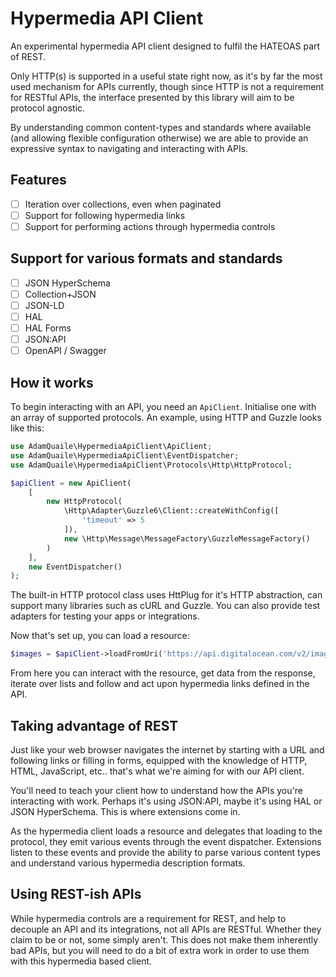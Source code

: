 # Hypermedia API Client

An experimental hypermedia API client designed to fulfil the HATEOAS part of REST.

Only HTTP(s) is supported in a useful state right now, as it's by far the most used mechanism for APIs currently, though 
since HTTP is not a requirement for RESTful APIs, the interface presented by this library will aim to be 
protocol agnostic.

By understanding common content-types and standards where available (and allowing flexible configuration otherwise)
we are able to provide an expressive syntax to navigating and interacting with APIs. 

## Features

- [ ] Iteration over collections, even when paginated
- [ ] Support for following hypermedia links
- [ ] Support for performing actions through hypermedia controls

## Support for various formats and standards

- [ ] JSON HyperSchema
- [ ] Collection+JSON
- [ ] JSON-LD
- [ ] HAL
- [ ] HAL Forms
- [ ] JSON:API
- [ ] OpenAPI / Swagger

## How it works

To begin interacting with an API, you need an `ApiClient`. Initialise one with an array of supported protocols. An 
example, using HTTP and Guzzle looks like this:

```php
use AdamQuaile\HypermediaApiClient\ApiClient;
use AdamQuaile\HypermediaApiClient\EventDispatcher;
use AdamQuaile\HypermediaApiClient\Protocols\Http\HttpProtocol;

$apiClient = new ApiClient(
    [
        new HttpProtocol(
            \Http\Adapter\Guzzle6\Client::createWithConfig([
                'timeout' => 5
            ]),
            new \Http\Message\MessageFactory\GuzzleMessageFactory()
        )
    ],
    new EventDispatcher()
);
```

The built-in HTTP protocol class uses HttPlug for it's HTTP abstraction, can support many libraries such as cURL and Guzzle. 
You can also provide test adapters for testing your apps or integrations.

Now that's set up, you can load a resource:

```php
$images = $apiClient->loadFromUri('https://api.digitalocean.com/v2/images');
```

From here you can interact with the resource, get data from the response, iterate over lists and follow and act upon
hypermedia links defined in the API. 

## Taking advantage of REST

Just like your web browser navigates the internet by starting with a URL and following links or filling in forms, 
equipped with the knowledge of HTTP, HTML, JavaScript, etc.. that's what we're aiming for with our API client. 

You'll need to teach your client how to understand how the APIs you're interacting with work. Perhaps it's using 
JSON:API, maybe it's using HAL or JSON HyperSchema. This is where extensions come in. 

As the hypermedia client loads a resource and delegates that loading to the protocol, they emit various events through 
the event dispatcher. Extensions listen to these events and provide the ability to parse various content types and understand
various hypermedia description formats.

## Using REST-ish APIs

While hypermedia controls are a requirement for REST, and help to decouple an API and its integrations, not all APIs are
RESTful. Whether they claim to be or not, some simply aren't. This does not make them inherently bad APIs, but you will
need to do a bit of extra work in order to use them with this hypermedia based client. 

